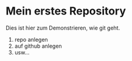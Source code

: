 # Mein erstes Repository

Dies ist hier zum Demonstrieren, wie git geht.

1. repo anlegen
2. auf github anlegen
3. usw...

